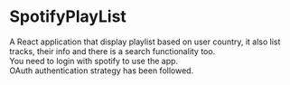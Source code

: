 # SpotifyPlayList

A React application that display playlist based on user country, it also list tracks, their info and there is a search functionality too.  
You need to login with spotify to use the app.   
OAuth authentication strategy has been followed.
